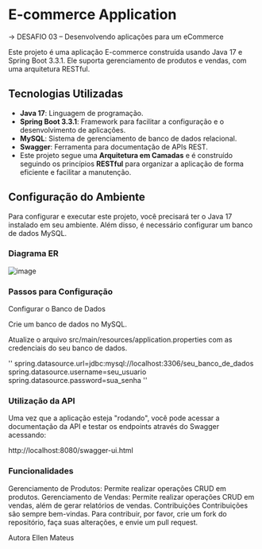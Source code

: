 # E-commerce Application 
  -> DESAFIO 03 – Desenvolvendo aplicações para um eCommerce

Este projeto é uma aplicação E-commerce construída usando Java 17 e Spring Boot 3.3.1. Ele suporta gerenciamento de produtos e vendas, com uma arquitetura RESTful.

## Tecnologias Utilizadas

- **Java 17**: Linguagem de programação.
- **Spring Boot 3.3.1**: Framework para facilitar a configuração e o desenvolvimento de aplicações.
- **MySQL**: Sistema de gerenciamento de banco de dados relacional.
- **Swagger**: Ferramenta para documentação de APIs REST.
- Este projeto segue uma **Arquitetura em Camadas** e é construído seguindo os princípios **RESTful**
  para organizar a aplicação de forma eficiente e facilitar a manutenção.


## Configuração do Ambiente

Para configurar e executar este projeto, você precisará ter o Java 17 instalado em seu ambiente. 
Além disso, é necessário configurar um banco de dados MySQL.

### Diagrama ER 

![image](https://github.com/Ellenrms/E-commerce-challenge/assets/96744488/bf871669-4b75-4452-9d79-23d776dc13d6)


### Passos para Configuração

Configurar o Banco de Dados

Crie um banco de dados no MySQL.

Atualize o arquivo src/main/resources/application.properties 
com as credenciais do seu banco de dados.

''
spring.datasource.url=jdbc:mysql://localhost:3306/seu_banco_de_dados
spring.datasource.username=seu_usuario
spring.datasource.password=sua_senha
''


### Utilização da API
Uma vez que a aplicação esteja "rodando", você pode acessar a documentação da API e testar os endpoints através 
do Swagger acessando:

http://localhost:8080/swagger-ui.html

### Funcionalidades
Gerenciamento de Produtos: Permite realizar operações CRUD em produtos.
Gerenciamento de Vendas: Permite realizar operações CRUD em vendas, além de gerar relatórios de vendas.
Contribuições
Contribuições são sempre bem-vindas. Para contribuir, por favor, crie um fork do repositório, faça suas alterações, e envie um pull request.



Autora
Ellen Mateus 
